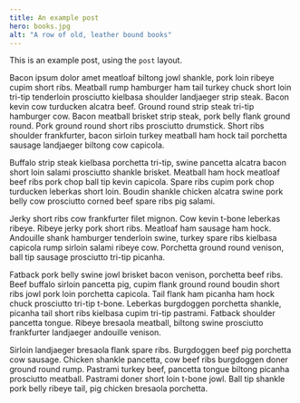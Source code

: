 ```yaml
---
title: An example post
hero: books.jpg
alt: "A row of old, leather bound books"
---
```


This is an example post, using the `post` layout.

Bacon ipsum dolor amet meatloaf biltong jowl shankle, pork loin ribeye cupim short ribs. Meatball rump hamburger ham tail turkey chuck short loin tri-tip tenderloin prosciutto kielbasa shoulder landjaeger strip steak. Bacon kevin cow turducken alcatra beef. Ground round strip steak tri-tip hamburger cow. Bacon meatball brisket strip steak, pork belly flank ground round. Pork ground round short ribs prosciutto drumstick. Short ribs shoulder frankfurter, bacon sirloin turkey meatball ham hock tail porchetta sausage landjaeger biltong cow capicola.

Buffalo strip steak kielbasa porchetta tri-tip, swine pancetta alcatra bacon short loin salami prosciutto shankle brisket. Meatball ham hock meatloaf beef ribs pork chop ball tip kevin capicola. Spare ribs cupim pork chop turducken leberkas short loin. Boudin shankle chicken alcatra swine pork belly cow prosciutto corned beef spare ribs pig salami.

Jerky short ribs cow frankfurter filet mignon. Cow kevin t-bone leberkas ribeye. Ribeye jerky pork short ribs. Meatloaf ham sausage ham hock. Andouille shank hamburger tenderloin swine, turkey spare ribs kielbasa capicola rump sirloin salami ribeye cow. Porchetta ground round venison, ball tip sausage prosciutto tri-tip picanha.

Fatback pork belly swine jowl brisket bacon venison, porchetta beef ribs. Beef buffalo sirloin pancetta pig, cupim flank ground round boudin short ribs jowl pork loin porchetta capicola. Tail flank ham picanha ham hock chuck prosciutto tri-tip t-bone. Leberkas burgdoggen porchetta shankle, picanha tail short ribs kielbasa cupim tri-tip pastrami. Fatback shoulder pancetta tongue. Ribeye bresaola meatball, biltong swine prosciutto frankfurter landjaeger andouille venison.

Sirloin landjaeger bresaola flank spare ribs. Burgdoggen beef pig porchetta cow sausage. Chicken shankle pancetta, cow beef ribs burgdoggen doner ground round rump. Pastrami turkey beef, pancetta tongue biltong picanha prosciutto meatball. Pastrami doner short loin t-bone jowl. Ball tip shankle pork belly ribeye tail, pig chicken bresaola porchetta.

